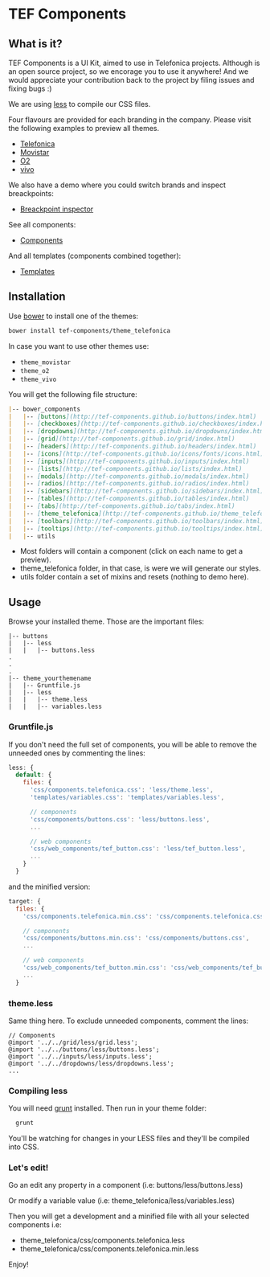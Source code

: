 # TEF Components

## What is it?

TEF Components is a UI Kit, aimed to use in Telefonica projects.
Although is an open source project, so we encorage you to use it anywhere!
And we would appreciate your contribution back to the project by filing issues and fixing bugs :)

We are using [less](http://lesscss.org/) to compile our CSS files.

Four flavours are provided for each branding in the company.
Please visit the following examples to preview all themes.

* [Telefonica](http://tef-components.github.io/theme_telefonica/index.html)
* [Movistar](http://tef-components.github.io/theme_movistar/index.html)
* [O2](http://tef-components.github.io/theme_o2/index.html)
* [vivo](http://tef-components.github.io/theme_vivo/index.html)

We also have a demo where you could switch brands and inspect breackpoints:

* [Breackpoint inspector](http://tef-components.github.io/tools/index.html)

See all components:

* [Components](http://tef-components.github.io/tools/components.html)

And all templates (components combined together):

* [Templates](http://tef-components.github.io/tools/templates.html)


## Installation

Use [bower](http://bower.io) to install one of the themes:

```bash
bower install tef-components/theme_telefonica
```
In case you want to use other themes use:

* `theme_movistar`
* `theme_o2`
* `theme_vivo`

You will get the following file structure:

```markdown
|-- bower_components
|   |-- [buttons](http://tef-components.github.io/buttons/index.html)
|   |-- [checkboxes](http://tef-components.github.io/checkboxes/index.html)
|   |-- [dropdowns](http://tef-components.github.io/dropdowns/index.html)
|   |-- [grid](http://tef-components.github.io/grid/index.html)
|   |-- [headers](http://tef-components.github.io/headers/index.html)
|   |-- [icons](http://tef-components.github.io/icons/fonts/icons.html)
|   |-- [inputs](http://tef-components.github.io/inputs/index.html)
|   |-- [lists](http://tef-components.github.io/lists/index.html)
|   |-- [modals](http://tef-components.github.io/modals/index.html)
|   |-- [radios](http://tef-components.github.io/radios/index.html)
|   |-- [sidebars](http://tef-components.github.io/sidebars/index.html)
|   |-- [tables](http://tef-components.github.io/tables/index.html)
|   |-- [tabs](http://tef-components.github.io/tabs/index.html)
|   |-- [theme_telefonica](http://tef-components.github.io/theme_telefonica/index.html)
|   |-- [toolbars](http://tef-components.github.io/toolbars/index.html)
|   |-- [tooltips](http://tef-components.github.io/tooltips/index.html)
|   |-- utils
```

* Most folders will contain a component (click on each name to get a preview).
* theme_telefonica folder, in that case, is were we will generate our styles.
* utils folder contain a set of mixins and resets (nothing to demo here).

## Usage

Browse your installed theme.
Those are the important files:

```
|-- buttons
|   |-- less
|   |   |-- buttons.less
.
.
.
|-- theme_yourthemename
|   |-- Gruntfile.js
|   |-- less
|   |   |-- theme.less
|   |   |-- variables.less
```

### Gruntfile.js

If you don't need the full set of components, you will be able to remove the unneeded ones by commenting the lines:

```javascript
less: {
  default: {
    files: {
      'css/components.telefonica.css': 'less/theme.less',
      'templates/variables.css': 'templates/variables.less',

      // components
      'css/components/buttons.css': 'less/buttons.less',
      ...

      // web components
      'css/web_components/tef_button.css': 'less/tef_button.less',
      ...
    }
  }
```

and the minified version:

```javascript
target: {
  files: {
    'css/components.telefonica.min.css': 'css/components.telefonica.css',

    // components
    'css/components/buttons.min.css': 'css/components/buttons.css',
    ...

    // web components
    'css/web_components/tef_button.min.css': 'css/web_components/tef_button.css',
    ...
  }
```

### theme.less

Same thing here. To exclude unneeded components, comment the lines:

```less
// Components
@import '../../grid/less/grid.less';
@import '../../buttons/less/buttons.less';
@import '../../inputs/less/inputs.less';
@import '../../dropdowns/less/dropdowns.less';
...
```

### Compiling less

You will need [grunt](http://gruntjs.com/) installed.
Then run in your theme folder:

```bash
  grunt
```
You'll be watching for changes in your LESS files and they'll be compiled into CSS.

### Let's edit!

Go an edit any property in a component (i.e: buttons/less/buttons.less)

Or modify a variable value (i.e: theme_telefonica/less/variables.less)

Then you will get a development and a minified file with all your selected components i.e: 

* theme_telefonica/css/components.telefonica.less
* theme_telefonica/css/components.telefonica.min.less


Enjoy!